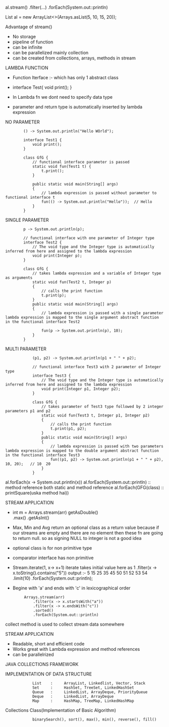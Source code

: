 al.stream()
  .filter(...)
  .forEach(System.out::println)

List<Integer> al = new ArrayList<>(Arrays.asList(5, 10, 15, 20));

Advantage of stream()
  - No storage
  - pipeline of function
  - can be infinite
  - can be parallelized mainly collection
  - can be created from collections, arrays, methods in stream



LAMBDA  FUNCTION
  - Function Iterface :- which has only 1 abstract class
  - interface Test{
         void print();
     }

  - In Lambda fn we dont need to specify data type
  - parameter and return type is automatically inserted by lambda expression

NO PARAMETER

            () -> System.out.println("Hello WOrld");

            interface Test1 {
                void print();
            }

            class GfG {
                // functional interface parameter is passed
                static void fun(Test1 t) { 
                    t.print(); 
                }

                public static void main(String[] args)
                {
                    // lambda expression is passed without parameter to functional interface t
                    fun(() -> System.out.println("Hello"));  // Hello
                }
            }


SINGLE PARAMETER

            p -> System.out.println(p);

            // functional interface with one parameter of Integer type
            interface Test2 {
                // The void type and the Integer type is automatically inferred from here and assigned to the lambda expression
                void print(Integer p);
            }

            class GfG {
                // takes lambda expression and a variable of Integer type as arguments
                static void fun(Test2 t, Integer p)
                {
                    // calls the print function
                    t.print(p);
                }
                public static void main(String[] args)
                {
                    // lambda expression is passed with a single parameter lambda expression is mapped to the single argument abstract function in the functional interface Test2
                    
                    fun(p -> System.out.println(p), 10);
                }
            }


MULTI PARAMETER

                (p1, p2) -> System.out.println(p1 + " " + p2);

                // functional interface Test3 with 2 parameter of Integer type
                interface Test3 {
                    // The void type and the Integer type is automatically inferred from here and assigned to the lambda expression
                    void print(Integer p1, Integer p2);
                }

                class GfG {
                    // takes parameter of Test3 type followed by 2 integer parameters p1 and p2
                    static void fun(Test3 t, Integer p1, Integer p2)
                    {
                        // calls the print function
                        t.print(p1, p2);
                    }
                    public static void main(String[] args)
                    {
                        // lambda expression is passed with two parameters lambda expression is mapped to the double argument abstract function in the functional interface Test3
                        fun((p1, p2) -> System.out.println(p1 + " " + p2), 10, 20);   // 10  20
                    }
                }


  al.forEach(x -> System.out.println(x))
  al.forEach(System.out::println)    :: method reference both static and method reference
  al.forEach(GFG(class) :: printSquare(uska method hai))



STREAM APPLICATION

 - int m = Arrays.stream(arr)           getAsDouble()    
                 .max()
                 .getAsInt()

 - Max, Min and Avg return an optional class as a return value because if our streams are empty and there are no element then these fn are going to return null. so as signing NULL to integer is not a good idea
 - optional class is for non primitive type
 - comparator interface has non primitive
 
 - Stream.iterate(1, x-> x+1)                          iterate takes initial value here as 1
         .filter(x -> x.toString().contains("5"))      output :- 5  15  25  35  45  50  51  52  53  54
         .limit(10)
         .forEach(System.out::println);


 - Begine with 'a' and ends with 'c' in lexicographical order

            Arrays.stream(arr)
                .filter(x -> x.startsWith("a"))
                .filter(x -> x.endsWith("c"))
                .sorted()
                .forEach(System.out::println)

collect method is used to collect stream data somewhere


STREAM APPLICATION
 - Readable, short and efficient code
 - Works great with Lambda expression and method references
 - can be parallelrized



JAVA COLLECTIONS FRAMEWORK
 
IMPLEMENTATION OF DATA STRUCTURE

                List    :     ArrayList, Linkedlist, Vector, Stack
                Set     :     HashSet, TreeSet, LinkedHashSet
                Queue   :     LinkedList, ArrayDeque, PriorityQueue
                Deque   :     LinkedList, ArrayDeque
                Map     :     HashMap, TreeMap, LinkedHashMap

Collections Class(Implementation of Basic Algorithm)

                binarySearch(), sort(), max(), min(), reverse(), fill()